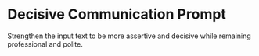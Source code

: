 # Decisive Communication Prompt

Strengthen the input text to be more assertive and decisive while remaining professional and polite.
